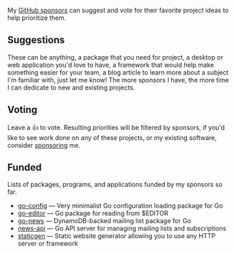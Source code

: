 
My [GitHub sponsors](https://github.com/sponsors/tj) can suggest and vote for their favorite project ideas to help prioritize them.

## Suggestions

These can be anything, a package that you need for project, a desktop or web application you'd love to have, a framework that would help make something easier for your team, a blog article to learn more about a subject I'm familiar with, just let me know! The more sponsors I have, the more time I can dedicate to new and existing projects.

## Voting

Leave a :thumbsup: to vote. Resulting priorities will be filtered by sponsors, if you'd like to see work done on any of these projects, or my existing software, consider [sponsoring](https://github.com/sponsors/tj) me.

## Funded

Lists of packages, programs, and applications funded by my sponsors so far.

- [go-config](https://github.com/tj/go-config) — Very minimalist Go configuration loading package for Go
- [go-editor](https://github.com/tj/go-editor) — Go package for reading from $EDITOR
- [go-news](https://github.com/tj/go-news) — DynamoDB-backed mailing list package for Go
- [news-api](https://github.com/tj/news-api) — Go API server for managing mailing lists and subscriptions
- [staticgen](https://github.com/tj/staticgen) — Static website generator allowing you to use any HTTP server or framework